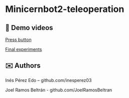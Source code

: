 # Minicernbot2-teleoperation

## 🎥 Demo videos

[Press button](https://drive.google.com/file/d/1NQ5K26GVx9vyCCPvDSvOJ48hDZEC-ta_/view?usp=drive_link)

[Final experiments](https://drive.google.com/file/d/1xRRprwJEmoOuLo3VMCpC3QpFaqOhgKt5/view?usp=drive_link)

## ✉️ Authors
Inés Pérez Edo – github.com/inesperez03


Joel Ramos Beltrán - github.com/JoelRamosBeltran

